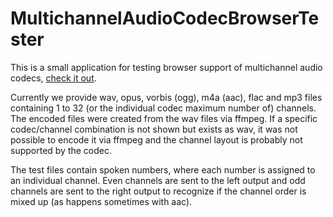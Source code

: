 # MultichannelAudioCodecBrowserTester
This is a small application for testing browser support of multichannel audio codecs, [check it out](https://thomasdeppisch.github.io/MultichannelAudioCodecBrowserTester/audioCodecTest.html).

Currently we provide wav, opus, vorbis (ogg), m4a (aac), flac and mp3 files containing 1 to 32 (or the individual codec maximum number of) channels.<br>
The encoded files were created from the wav files via ffmpeg. If a specific codec/channel combination is not shown but exists as wav, it was not possible to encode it via ffmpeg and the channel layout is probably not supported by the codec.

The test files contain spoken numbers, where each number is assigned to an individual channel. Even channels are sent to the left output and odd channels are sent to the right output to recognize if the channel order is mixed up (as happens sometimes with aac).
